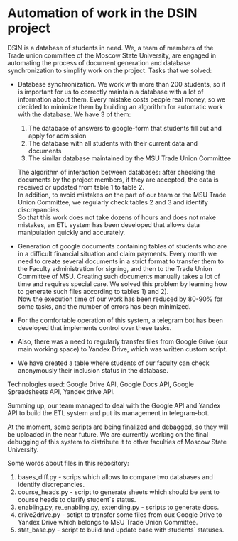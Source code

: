 # Automation of work in the DSIN project

DSIN is a database of students in need. We, a team of members of the Trade union committee of the Moscow State University, are engaged in automating the process of document generation and database synchronization to simplify work on the project. 
Tasks that we solved:
- Database synchronization. We work with more than 200 students, so it is important for us to correctly maintain a database with a lot of information about them. Every mistake costs people real money, so we decided to minimize them by building an algorithm for automatic work with the database. We have 3 of them:<br />
   1) The database of answers to google-form that students fill out and apply for admission<br />
   2) The database with all students with their current data and documents<br />
   3) The similar database maintained by the MSU Trade Union Committee<br />
   
   The algorithm of interaction between databases: after checking the documents by the project members, if they are accepted, the data is received or updated from table 1 to table 2.<br />
In addition, to avoid mistakes on the part of our team or the MSU Trade Union Committee, we regularly check tables 2 and 3 and identify discrepancies.<br />
So that this work does not take dozens of hours and does not make mistakes, an ETL system has been developed that allows data manipulation quickly and accurately.
- Generation of google documents containing tables of students who are in a difficult financial situation and claim payments. Every month we need to create several documents in a strict format to transfer them to the Faculty administration for signing, and then to the Trade Union Committee of MSU. Creating such documents manually takes a lot of time and requires special care. We solved this problem by learning how to generate such files according to tables 1) and 2).<br />
Now the execution time of our work has been reduced by 80-90% for some tasks, and the number of errors has been minimized. 
- For the comfortable operation of this system, a telegram bot has been developed that implements control over these tasks.
- Also, there was a need to regularly transfer files from Google Grive (our main working space) to Yandex Drive, which was written custom script.
- We have created a table where students of our faculty can check anonymously their inclusion status in the database.

Technologies used: Google Drive API, Google Docs API, Google Spreadsheets API, Yandex drive API.

Summing up, our team managed to deal with the Google API and Yandex API to build the ETL system and put its management in telegram-bot.

At the moment, some scripts are being finalized and debagged, so they will be uploaded in the near future. We are currently working on the final debugging of this system to distribute it to other faculties of Moscow State University.



Some words about files in this repository:
1. bases_diff.py - scrips which allows to compare two databases and identify discrepancies.
2. course_heads.py - script to generate sheets which should be sent to course heads to clarify student`s status.
3. enabling.py, re_enabling.py, extending.py - scripts to generate docs.
4. drive2drive.py - sctipt to transfer some files from ouк Google Drive to Yandex Drive which belongs to MSU Trade Union Committee.
5. stat_base.py - script to build and update base with students` statuses.
